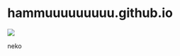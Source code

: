 # hammuuuuuuuuu.github.io
![](https://cdn.discordapp.com/attachments/667565354444128265/1089688553082064896/IMB_jwDtOx.gif)

neko

